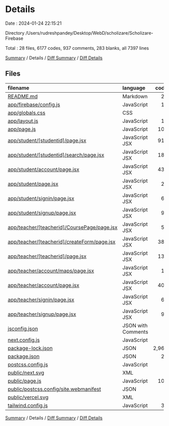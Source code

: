 # Details

Date : 2024-01-24 22:15:21

Directory /Users/rudreshpandey/Desktop/WebD/scholizare/Scholizare-Firebase

Total : 28 files,  6177 codes, 937 comments, 283 blanks, all 7397 lines

[Summary](results.md) / Details / [Diff Summary](diff.md) / [Diff Details](diff-details.md)

## Files
| filename | language | code | comment | blank | total |
| :--- | :--- | ---: | ---: | ---: | ---: |
| [README.md](/README.md) | Markdown | 23 | 0 | 14 | 37 |
| [app/firebase/config.js](/app/firebase/config.js) | JavaScript | 17 | 2 | 5 | 24 |
| [app/globals.css](/app/globals.css) | CSS | 3 | 0 | 2 | 5 |
| [app/layout.js](/app/layout.js) | JavaScript | 14 | 0 | 5 | 19 |
| [app/page.js](/app/page.js) | JavaScript | 106 | 4 | 1 | 111 |
| [app/student/[studentid]/page.jsx](/app/student/%5Bstudentid%5D/page.jsx) | JavaScript JSX | 916 | 87 | 8 | 1,011 |
| [app/student/[studentid]/search/page.jsx](/app/student/%5Bstudentid%5D/search/page.jsx) | JavaScript JSX | 180 | 323 | 64 | 567 |
| [app/student/account/page.jsx](/app/student/account/page.jsx) | JavaScript JSX | 430 | 222 | 44 | 696 |
| [app/student/page.jsx](/app/student/page.jsx) | JavaScript JSX | 23 | 0 | 4 | 27 |
| [app/student/signin/page.jsx](/app/student/signin/page.jsx) | JavaScript JSX | 68 | 38 | 8 | 114 |
| [app/student/signup/page.jsx](/app/student/signup/page.jsx) | JavaScript JSX | 94 | 67 | 8 | 169 |
| [app/teacher/[teacherid]/CoursePage/page.jsx](/app/teacher/%5Bteacherid%5D/CoursePage/page.jsx) | JavaScript JSX | 59 | 1 | 12 | 72 |
| [app/teacher/[teacherid]/createForm/page.jsx](/app/teacher/%5Bteacherid%5D/createForm/page.jsx) | JavaScript JSX | 383 | 9 | 42 | 434 |
| [app/teacher/[teacherid]/page.jsx](/app/teacher/%5Bteacherid%5D/page.jsx) | JavaScript JSX | 130 | 1 | 6 | 137 |
| [app/teacher/account/maps/page.jsx](/app/teacher/account/maps/page.jsx) | JavaScript JSX | 16 | 1 | 4 | 21 |
| [app/teacher/account/page.jsx](/app/teacher/account/page.jsx) | JavaScript JSX | 403 | 5 | 28 | 436 |
| [app/teacher/signin/page.jsx](/app/teacher/signin/page.jsx) | JavaScript JSX | 64 | 38 | 8 | 110 |
| [app/teacher/signup/page.jsx](/app/teacher/signup/page.jsx) | JavaScript JSX | 90 | 133 | 12 | 235 |
| [jsconfig.json](/jsconfig.json) | JSON with Comments | 7 | 0 | 1 | 8 |
| [next.config.js](/next.config.js) | JavaScript | 2 | 1 | 2 | 5 |
| [package-lock.json](/package-lock.json) | JSON | 2,968 | 0 | 1 | 2,969 |
| [package.json](/package.json) | JSON | 29 | 0 | 1 | 30 |
| [postcss.config.js](/postcss.config.js) | JavaScript | 6 | 0 | 1 | 7 |
| [public/next.svg](/public/next.svg) | XML | 1 | 0 | 0 | 1 |
| [public/page.js](/public/page.js) | JavaScript | 105 | 4 | 1 | 110 |
| [public/postcss.config/site.webmanifest](/public/postcss.config/site.webmanifest) | JSON | 1 | 0 | 0 | 1 |
| [public/vercel.svg](/public/vercel.svg) | XML | 1 | 0 | 0 | 1 |
| [tailwind.config.js](/tailwind.config.js) | JavaScript | 38 | 1 | 1 | 40 |

[Summary](results.md) / Details / [Diff Summary](diff.md) / [Diff Details](diff-details.md)